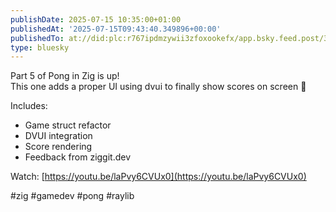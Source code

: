 ```yaml
---
publishDate: 2025-07-15 10:35:00+01:00
publishedAt: '2025-07-15T09:43:40.349896+00:00'
publishedTo: at://did:plc:r767ipdmzywii3zfoxookefx/app.bsky.feed.post/3ltymibp3s324
type: bluesky
---
```


Part 5 of Pong in Zig is up!  
This one adds a proper UI using dvui to finally show scores on screen 🎯

Includes:

- Game struct refactor
- DVUI integration
- Score rendering
- Feedback from ziggit.dev

Watch: [https://youtu.be/laPvy6CVUx0](https://youtu.be/laPvy6CVUx0)

#zig #gamedev #pong #raylib